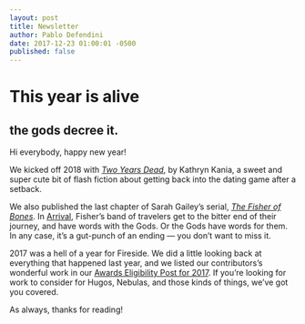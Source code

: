 ```yaml
---
layout: post
title: Newsletter
author: Pablo Defendini
date: 2017-12-23 01:00:01 -0500
published: false
---
```


# This year is alive
## the gods decree it.

Hi everybody, happy new year!

We kicked off 2018 with _[Two Years Dead](https://firesidefiction.com/two-years-dead)_, by Kathryn Kania, a sweet and super cute bit of flash fiction about getting back into the dating game after a setback.

We also published the last chapter of Sarah Gailey’s serial, _[The Fisher of Bones](https://firesidefiction.com/book/the-fisher-of-bones)_. In [Arrival](https://firesidefiction.com/the-fisher-of-bones/chapter-twelve-arrival), Fisher’s band of travelers get to the bitter end of their journey, and have words with the Gods. Or the Gods have words for them. In any case, it’s a gut-punch of an ending — you don’t want to miss it.

2017 was a hell of a year for Fireside. We did a little looking back at everything that happened last year, and we listed our contributors’s wonderful work in our  [Awards Eligibility Post for 2017](https://firesidefiction.com/awards-2017). If you’re looking for work to consider for Hugos, Nebulas, and those kinds of things, we’ve got you covered.

As always, thanks for reading!
